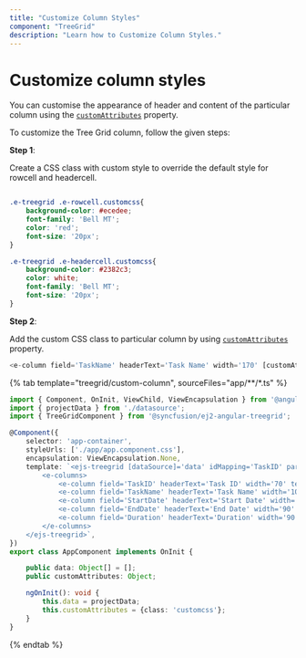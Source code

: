 ```yaml
---
title: "Customize Column Styles"
component: "TreeGrid"
description: "Learn how to Customize Column Styles."
---
```


# Customize column styles

You can customise the appearance of header and content of the particular column using the
[`customAttributes`](../../api/treegrid/column/#customattributes) property.

To customize the Tree Grid column, follow the given steps:

**Step 1**:

Create a CSS class with custom style to override the default style for rowcell and headercell.

```css

.e-treegrid .e-rowcell.customcss{
    background-color: #ecedee;
    font-family: 'Bell MT';
    color: 'red';
    font-size: '20px';
}

.e-treegrid .e-headercell.customcss{
    background-color: #2382c3;
    color: white;
    font-family: 'Bell MT';
    font-size: '20px';
}

```

**Step 2**:

Add the custom CSS class to particular column by using [`customAttributes`](../api/treegrid/column/#customattributes) property.

```typescript
<e-column field='TaskName' headerText='Task Name' width='170' [customAttributes]='customAttributes'></e-column>

```

{% tab template="treegrid/custom-column", sourceFiles="app/**/*.ts" %}

```typescript
import { Component, OnInit, ViewChild, ViewEncapsulation } from '@angular/core';
import { projectData } from './datasource';
import { TreeGridComponent } from '@syncfusion/ej2-angular-treegrid';

@Component({
    selector: 'app-container',
    styleUrls: ['./app/app.component.css'],
    encapsulation: ViewEncapsulation.None,
    template: `<ejs-treegrid [dataSource]='data' idMapping='TaskID' parentIdMapping='parentID' [treeColumnIndex]='1' [height]='317'>
        <e-columns>
            <e-column field='TaskID' headerText='Task ID' width='70' textAlign='Right'></e-column>
            <e-column field='TaskName' headerText='Task Name' width='100' [customAttributes]='customAttributes'></e-column>
            <e-column field='StartDate' headerText='Start Date' width='90' format="yMd" textAlign='Right'></e-column>
            <e-column field='EndDate' headerText='End Date' width='90' format="yMd" textAlign='Right'></e-column>
            <e-column field='Duration' headerText='Duration' width='90' textAlign='Right'></e-column>
        </e-columns>
    </ejs-treegrid>`,
})
export class AppComponent implements OnInit {

    public data: Object[] = [];
    public customAttributes: Object;

    ngOnInit(): void {
        this.data = projectData;
        this.customAttributes = {class: 'customcss'};
    }
}

```

{% endtab %}